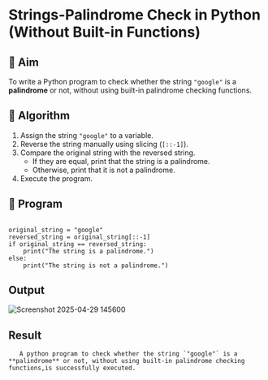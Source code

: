 # Strings-Palindrome Check in Python (Without Built-in Functions)

## 🎯 Aim
To write a Python program to check whether the string `"google"` is a **palindrome** or not, without using built-in palindrome checking functions.

## 🧠 Algorithm
1. Assign the string `"google"` to a variable.
2. Reverse the string manually using slicing (`[::-1]`).
3. Compare the original string with the reversed string.
   - If they are equal, print that the string is a palindrome.
   - Otherwise, print that it is not a palindrome.
4. Execute the program.

## 🧾 Program
```

original_string = "google"
reversed_string = original_string[::-1]
if original_string == reversed_string:
    print("The string is a palindrome.")
else:
    print("The string is not a palindrome.")

```

## Output
![Screenshot 2025-04-29 145600](https://github.com/user-attachments/assets/51921e30-2430-43e0-b06d-09152c50e5be)


## Result
       A python program to check whether the string `"google"` is a **palindrome** or not, without using built-in palindrome checking functions,is successfully executed.
